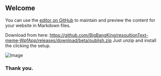 ## Welcome 

You can use the [editor on GitHub](https://github.com/BigBangKing/Resolution-Meme-Maker/edit/master/README.md) to maintain and preview the content for your website in Markdown files.
 
 Download from here: https://github.com/BigBangKing/resoultionText-meme-WpfApp/releases/download/beta/publish.zip
Just unzip and install the clicking the setup.

![Image](src)

### Thank you.
  
